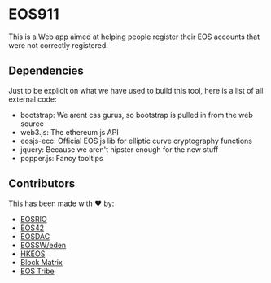 # EOS911

This is a Web app aimed at helping people register their EOS accounts that were not correctly registered.


## Dependencies

Just to be explicit on what we have used to build this tool, here is a list of all external code: 

- bootstrap: We arent css gurus, so bootstrap is pulled in from the web source
- web3.js: The ethereum js API
- eosjs-ecc: Official EOS js lib for elliptic curve cryptography functions
- jquery: Because we aren't hipster enough for the new stuff
- popper.js: Fancy tooltips

## Contributors

This has been made with ♥️ by:

- [EOSRIO](https://eosrio.io)
- [EOS42](https://eos42.io)
- [EOSDAC](https://eosdac.io)
- [EOSSW/eden](https://eossweden.se)
- [HKEOS](https://www.hkeos.com)
- [Block Matrix](https://blockmatrix.network)
- [EOS Tribe](https://eostribe.io)

